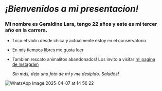 # ***¡Bienvenidos a mi presentacion!***

### Mi nombre es Geraldine Lara, tengo 22 años y este es mi tercer año en la carrera.
* Toco el violin desde chica y actualmente estoy en el conservatorio
* En mis tiempos libres me gusta leer
* Tambien rescato animalitos abandonados! Los invito a visitar [mi pagina de Instagram](https://www.instagram.com/101_rescataditos/)

  *Sin más, dejo una foto de mi y me desipido. Saludos!*

  
![WhatsApp Image 2025-04-07 at 14 50 22](https://github.com/user-attachments/assets/93d278f3-8330-4570-bcfa-16538eb1d8ec)
